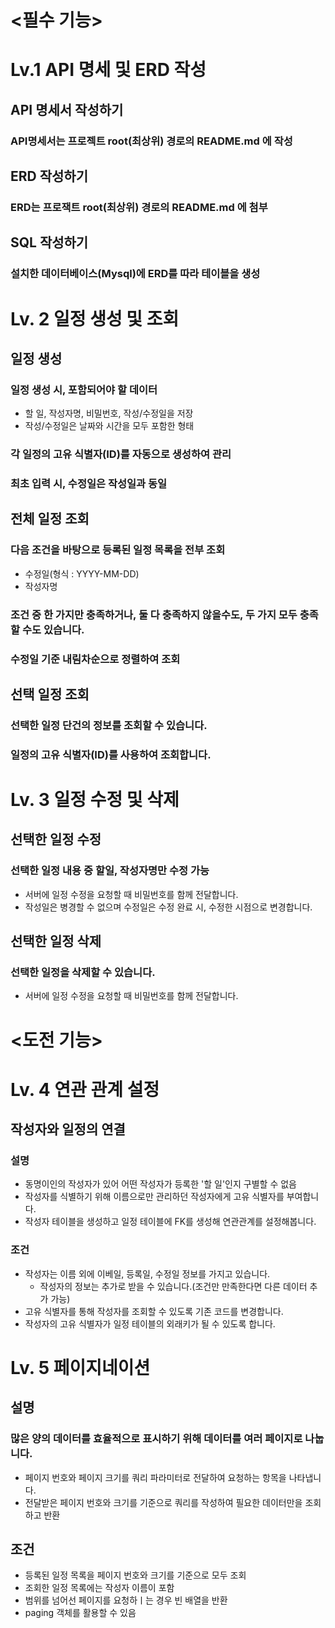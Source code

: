 # <필수 기능>
# Lv.1 API 명세 및 ERD 작성
## API 명세서 작성하기
### API명세서는 프로젝트 root(최상위) 경로의 README.md 에 작성
## ERD 작성하기
### ERD는 프로잭트 root(최상위) 경로의 README.md 에 첨부
## SQL 작성하기
### 설치한 데이터베이스(Mysql)에 ERD를 따라 테이블을 생성

# Lv. 2 일정 생성 및 조회
## 일정 생성
### 일정 생성 시, 포함되어야 할 데이터
* 할 일, 작성자명, 비밀번호, 작성/수정일을 저장
* 작성/수정일은 날짜와 시간을 모두 포함한 형태
### 각 일정의 고유 식별자(ID)를 자동으로 생성하여 관리
### 최초 입력 시, 수정일은 작성일과 동일

## 전체 일정 조회
### 다음 조건을 바탕으로 등록된 일정 목록을 전부 조회
* 수정일(형식 : YYYY-MM-DD)
* 작성자명
### 조건 중 한 가지만 충족하거나, 둘 다 충족하지 않을수도, 두 가지 모두 충족할 수도 있습니다.
### 수정일 기준 내림차순으로 정렬하여 조회

## 선택 일정 조회
### 선택한 일정 단건의 정보를 조회할 수 있습니다.
### 일정의 고유 식별자(ID)를 사용하여 조회합니다.


# Lv. 3 일정 수정 및 삭제
## 선택한 일정 수정
### 선택한 일정 내용 중 할일, 작성자명만 수정 가능
* 서버에 일정 수정을 요청할 때 비밀번호를 함께 전달합니다.
* 작성일은 병경할 수 없으며 수정일은 수정 완료 시, 수정한 시점으로 변경합니다.
## 선택한 일정 삭제
### 선택한 일정을 삭제할 수 있습니다.
* 서버에 일정 수정을 요청할 때 비밀번호를 함께 전달합니다.


# <도전 기능>
# Lv. 4 연관 관계 설정
## 작성자와 일정의 연결
### 설명
* 동명이인의 작성자가 있어 어떤 작성자가 등록한 '할 일'인지 구별할 수 없음
* 작성자를 식별하기 위해 이름으로만 관리하던 작성자에게 고유 식별자를 부여합니다.
* 작성자 테이블을 생성하고 일정 테이블에 FK를 생성해 연관관계를 설정해봅니다.
### 조건
* 작성자는 이름 외에 이베일, 등록일, 수정일 정보를 가지고 있습니다.
    * 작성자의 정보는 추가로 받을 수 있습니다.(조건만 만족한다면 다른 데이터 추가 가능)
* 고유 식별자를 통해 작성자를 조회할 수 있도록 기존 코드를 변경합니다.
* 작성자의 고유 식별자가 일정 테이블의 외래키가 될 수 있도록 합니다.

# Lv. 5 페이지네이션
## 설명
### 많은 양의 데이터를 효율적으로 표시하기 위해 데이터를 여러 페이지로 나눕니다.
* 페이지 번호와 페이지 크기를 쿼리 파라미터로 전달하여 요청하는 항목을 나타냅니다.
* 전달받은 페이지 번호와 크기를 기준으로 쿼리를 작성하여 필요한 데이터만을 조회하고 반환
## 조건
* 등록된 일정 목록을 페이지 번호와 크기를 기준으로 모두 조회
* 조회한 일정 목록에는 작성자 이름이 포함
* 범위를 넘어선 페이지를 요청하ㅣ는 경우 빈 배열을 반환
* paging 객체를 활용할 수 있음